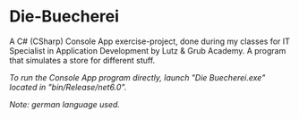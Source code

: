 # Die-Buecherei

A C# (CSharp) Console App exercise-project, done during my classes for IT Specialist in Application Development by Lutz & Grub Academy. A program that simulates a store for different stuff.

*To run the Console App program directly, launch "Die Buecherei.exe" located in "bin/Release/net6.0".*

*Note: german language used.*
